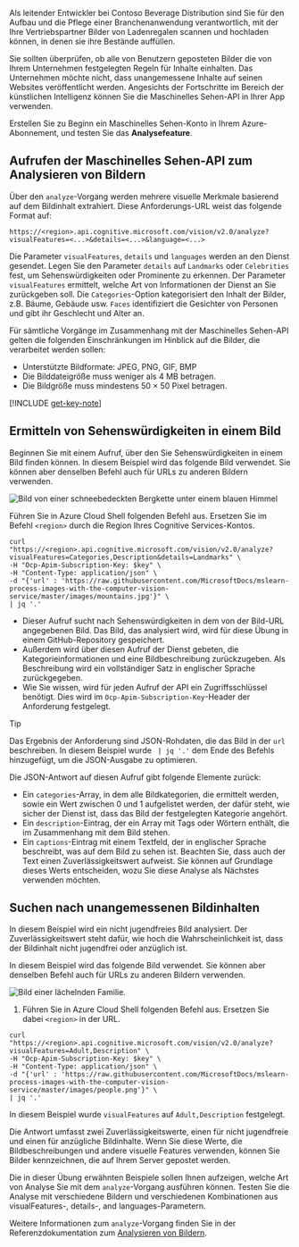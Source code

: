 Als leitender Entwickler bei Contoso Beverage Distribution sind Sie für den Aufbau und die Pflege einer Branchenanwendung verantwortlich, mit der Ihre Vertriebspartner Bilder von Ladenregalen scannen und hochladen können, in denen sie ihre Bestände auffüllen. 

Sie sollten überprüfen, ob alle von Benutzern geposteten Bilder die von Ihrem Unternehmen festgelegten Regeln für Inhalte einhalten. Das Unternehmen möchte nicht, dass unangemessene Inhalte auf seinen Websites veröffentlicht werden. Angesichts der Fortschritte im Bereich der künstlichen Intelligenz können Sie die Maschinelles Sehen-API in Ihrer App verwenden. 

Erstellen Sie zu Beginn ein Maschinelles Sehen-Konto in Ihrem Azure-Abonnement, und testen Sie das **Analysefeature**.

## <a name="calling-the-computer-vision-api-to-analyze-images"></a>Aufrufen der Maschinelles Sehen-API zum Analysieren von Bildern

Über den `analyze`-Vorgang werden mehrere visuelle Merkmale basierend auf dem Bildinhalt extrahiert. Diese Anforderungs-URL weist das folgende Format auf:

`https://<region>.api.cognitive.microsoft.com/vision/v2.0/analyze?visualFeatures=<...>&details=<...>&language=<...>`

Die Parameter `visualFeatures`, `details` und `languages` werden an den Dienst gesendet. Legen Sie den Parameter `details` auf `Landmarks` oder `Celebrities` fest, um Sehenswürdigkeiten oder Prominente zu erkennen. Der Parameter `visualFeatures` ermittelt, welche Art von Informationen der Dienst an Sie zurückgeben soll. Die `Categories`-Option kategorisiert den Inhalt der Bilder, z.B. Bäume, Gebäude usw. `Faces` identifiziert die Gesichter von Personen und gibt ihr Geschlecht und Alter an.

Für sämtliche Vorgänge im Zusammenhang mit der Maschinelles Sehen-API gelten die folgenden Einschränkungen im Hinblick auf die Bilder, die verarbeitet werden sollen:

- Unterstützte Bildformate: JPEG, PNG, GIF, BMP 
- Die Bilddateigröße muss weniger als 4 MB betragen.
- Die Bildgröße muss mindestens 50 × 50 Pixel betragen.

[!INCLUDE [get-key-note](./get-key.md)]

## <a name="identify-landmarks-in-an-image"></a>Ermitteln von Sehenswürdigkeiten in einem Bild

Beginnen Sie mit einem Aufruf, über den Sie Sehenswürdigkeiten in einem Bild finden können. In diesem Beispiel wird das folgende Bild verwendet. Sie können aber denselben Befehl auch für URLs zu anderen Bildern verwenden. 

![Bild von einer schneebedeckten Bergkette unter einem blauen Himmel](../media/3-mountains.jpg)

Führen Sie in Azure Cloud Shell folgenden Befehl aus. Ersetzen Sie im Befehl `<region>` durch die Region Ihres Cognitive Services-Kontos.

```azurecli
curl "https://<region>.api.cognitive.microsoft.com/vision/v2.0/analyze?visualFeatures=Categories,Description&details=Landmarks" \
-H "Ocp-Apim-Subscription-Key: $key" \
-H "Content-Type: application/json" \
-d "{'url' : 'https://raw.githubusercontent.com/MicrosoftDocs/mslearn-process-images-with-the-computer-vision-service/master/images/mountains.jpg'}" \
| jq '.'
```

- Dieser Aufruf sucht nach Sehenswürdigkeiten in dem von der Bild-URL angegebenen Bild. Das Bild, das analysiert wird, wird für diese Übung in einem GitHub-Repository gespeichert. 
- Außerdem wird über diesen Aufruf der Dienst gebeten, die Kategorieinformationen und eine Bildbeschreibung zurückzugeben. Als Beschreibung wird ein vollständiger Satz in englischer Sprache zurückgegeben. 
- Wie Sie wissen, wird für jeden Aufruf der API ein Zugriffsschlüssel benötigt. Dies wird im `Ocp-Apim-Subscription-Key`-Header der Anforderung festgelegt. 

> [!TIP]
> Das Ergebnis der Anforderung sind JSON-Rohdaten, die das Bild in der `url` beschreiben. In diesem Beispiel wurde ` | jq '.'` dem Ende des Befehls hinzugefügt, um die JSON-Ausgabe zu optimieren.

Die JSON-Antwort auf diesen Aufruf gibt folgende Elemente zurück:

- Ein `categories`-Array, in dem alle Bildkategorien, die ermittelt werden, sowie ein Wert zwischen 0 und 1 aufgelistet werden, der dafür steht, wie sicher der Dienst ist, dass das Bild der festgelegten Kategorie angehört.
- Ein `description`-Eintrag, der ein Array mit Tags oder Wörtern enthält, die im Zusammenhang mit dem Bild stehen.
- Ein `captions`-Eintrag mit einem Textfeld, der in englischer Sprache beschreibt, was auf dem Bild zu sehen ist. Beachten Sie, dass auch der Text einen Zuverlässigkeitswert aufweist. Sie können auf Grundlage dieses Werts entscheiden, wozu Sie diese Analyse als Nächstes verwenden möchten.


## <a name="check-for-inappropriate-content-in-an-image"></a>Suchen nach unangemessenen Bildinhalten

In diesem Beispiel wird ein nicht jugendfreies Bild analysiert. Der Zuverlässigkeitswert steht dafür, wie hoch die Wahrscheinlichkeit ist, dass der Bildinhalt nicht jugendfrei oder anzüglich ist. 

In diesem Beispiel wird das folgende Bild verwendet. Sie können aber denselben Befehl auch für URLs zu anderen Bildern verwenden. 

![Bild einer lächelnden Familie.](../media/3-people.png)

1. Führen Sie in Azure Cloud Shell folgenden Befehl aus. Ersetzen Sie dabei `<region>` in der URL.

```azurecli
curl "https://<region>.api.cognitive.microsoft.com/vision/v2.0/analyze?visualFeatures=Adult,Description" \
-H "Ocp-Apim-Subscription-Key: $key" \
-H "Content-Type: application/json" \
-d "{'url' : 'https://raw.githubusercontent.com/MicrosoftDocs/mslearn-process-images-with-the-computer-vision-service/master/images/people.png'}" \
| jq '.'
```

In diesem Beispiel wurde `visualFeatures` auf `Adult,Description` festgelegt. 

Die Antwort umfasst zwei Zuverlässigkeitswerte, einen für nicht jugendfreie und einen für anzügliche Bildinhalte. Wenn Sie diese Werte, die Bildbeschreibungen und andere visuelle Features verwenden, können Sie Bilder kennzeichnen, die auf Ihrem Server gepostet werden.

Die in dieser Übung erwähnten Beispiele sollen Ihnen aufzeigen, welche Art von Analyse Sie mit dem `analyze`-Vorgang ausführen können. Testen Sie die Analyse mit verschiedene Bildern und verschiedenen Kombinationen aus visualFeatures-, details-, and languages-Parametern.

Weitere Informationen zum `analyze`-Vorgang finden Sie in der Referenzdokumentation zum [Analysieren von Bildern](https://westus.dev.cognitive.microsoft.com/docs/services/5adf991815e1060e6355ad44/operations/56f91f2e778daf14a499e1fa).
